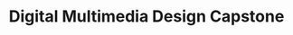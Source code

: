 ---
title: Digital Multimedia Design Capstone
number: DMD 400
course-type: [Prescribed]
description: In this capstone, students develop portfolio projects by applying creative production concepts, tools, and approaches to a contemporary issue.
bulletin-link: http://bulletins.psu.edu/undergrad/courses/D/DMD/400
pathway-list:
---